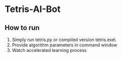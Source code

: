 # Tetris-AI-Bot
## How to run
1. Simply run tetris.py or compiled version tetris.exe\
2. Provide algorithm parameters in command window
3. Watch accelerated learning process
